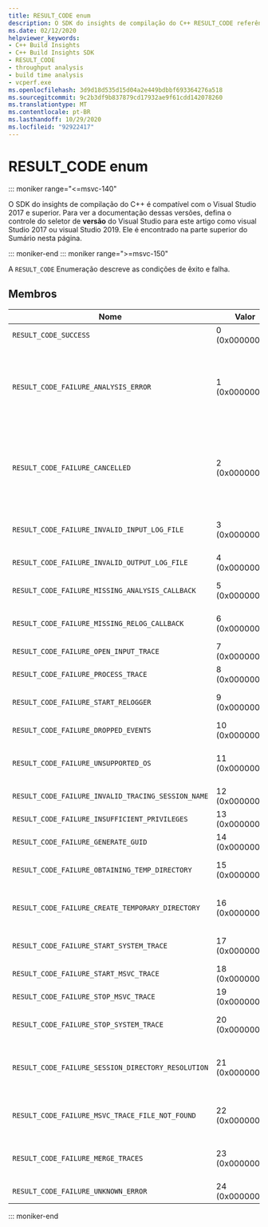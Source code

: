 ```yaml
---
title: RESULT_CODE enum
description: O SDK do insights de compilação do C++ RESULT_CODE referência de enumeração.
ms.date: 02/12/2020
helpviewer_keywords:
- C++ Build Insights
- C++ Build Insights SDK
- RESULT_CODE
- throughput analysis
- build time analysis
- vcperf.exe
ms.openlocfilehash: 3d9d18d535d15d04a2e449bdbbf693364276a518
ms.sourcegitcommit: 9c2b3df9b837879cd17932ae9f61cdd142078260
ms.translationtype: MT
ms.contentlocale: pt-BR
ms.lasthandoff: 10/29/2020
ms.locfileid: "92922417"
---
```

# <a name="result_code-enum"></a>RESULT_CODE enum

::: moniker range="<=msvc-140"

O SDK do insights de compilação do C++ é compatível com o Visual Studio 2017 e superior. Para ver a documentação dessas versões, defina o controle do seletor de **versão** do Visual Studio para este artigo como visual Studio 2017 ou visual Studio 2019. Ele é encontrado na parte superior do Sumário nesta página.

::: moniker-end
::: moniker range=">=msvc-150"

A `RESULT_CODE` Enumeração descreve as condições de êxito e falha.

## <a name="members"></a>Membros

| Nome | Valor | Descrição |
|--|--|--|
| `RESULT_CODE_SUCCESS` | 0 (0x00000000) | A operação foi bem-sucedida. |
| `RESULT_CODE_FAILURE_ANALYSIS_ERROR` | 1 (0x00000001) | Uma das suas funções de retorno de chamada no [ANALYSIS_DESCRIPTOR](analysis-descriptor-struct.md) ou [RELOG_DESCRIPTOR](relog-descriptor-struct.md) retornou o `CALLBACK_CODE_ANALYSIS_FAILURE` valor. Esse valor é um membro da enumeração [CALLBACK_CODE](callback-code-enum.md) . |
| `RESULT_CODE_FAILURE_CANCELLED` | 2 (0x00000002) | Uma das suas funções de retorno de chamada no [ANALYSIS_DESCRIPTOR](analysis-descriptor-struct.md) ou [RELOG_DESCRIPTOR](relog-descriptor-struct.md) retornou o `CALLBACK_CODE_ANALYSIS_CANCEL` valor. Esse valor é um membro da enumeração [CALLBACK_CODE](callback-code-enum.md) . |
| `RESULT_CODE_FAILURE_INVALID_INPUT_LOG_FILE` | 3 (0x00000003) | O rastreamento do ETW (rastreamento de eventos de entrada para Windows) especificado é inválido. |
| `RESULT_CODE_FAILURE_INVALID_OUTPUT_LOG_FILE` | 4 (0x00000004) | O rastreamento ETW de saída especificado é inválido. |
| `RESULT_CODE_FAILURE_MISSING_ANALYSIS_CALLBACK` | 5 (0x00000005) | A estrutura de [ANALYSIS_CALLBACKS](analysis-callbacks-struct.md) não foi inicializada corretamente. |
| `RESULT_CODE_FAILURE_MISSING_RELOG_CALLBACK` | 6 (0x00000006) | A estrutura de [RELOG_CALLBACKS](relog-callbacks-struct.md) não foi inicializada corretamente. |
| `RESULT_CODE_FAILURE_OPEN_INPUT_TRACE` | 7 (0x00000007) | Falha ao abrir o rastreamento ETW de entrada. |
| `RESULT_CODE_FAILURE_PROCESS_TRACE` | 8 (0x00000008) | Ocorreu um erro ao processar o rastreamento ETW de entrada. |
| `RESULT_CODE_FAILURE_START_RELOGGER` | 9 (0x00000009) | Ocorreu um erro ao tentar iniciar a sessão de reregistro em log. |
| `RESULT_CODE_FAILURE_DROPPED_EVENTS` | 10 (0x0000000A) | O rastreamento ETW de entrada não tem eventos importantes. |
| `RESULT_CODE_FAILURE_UNSUPPORTED_OS` | 11 (0x0000000B) | Você está usando as informações de Build do C++ em uma versão sem suporte do Windows. |
| `RESULT_CODE_FAILURE_INVALID_TRACING_SESSION_NAME` | 12 (0x0000000C) | O nome de sessão fornecido é inválido. |
| `RESULT_CODE_FAILURE_INSUFFICIENT_PRIVILEGES` | 13 (0x0000000D) | Esta operação requer privilégios de administrador. |
| `RESULT_CODE_FAILURE_GENERATE_GUID` | 14 (0x0000000E) | Ocorreu um erro ao gerar um GUID. |
| `RESULT_CODE_FAILURE_OBTAINING_TEMP_DIRECTORY` | 15 (0x0000000F) | Ocorreu um erro ao tentar determinar o caminho do diretório temporário. |
| `RESULT_CODE_FAILURE_CREATE_TEMPORARY_DIRECTORY` | 16 (0x00000010) | Ocorreu um erro ao tentar criar um diretório temporário para a sessão de rastreamento que está sendo iniciada. |
| `RESULT_CODE_FAILURE_START_SYSTEM_TRACE` | 17 (0x00000011) | Ocorreu um erro ao tentar iniciar o rastreamento do sistema. |
| `RESULT_CODE_FAILURE_START_MSVC_TRACE` | 18 (0x00000012) | Ocorreu um erro ao tentar iniciar o rastreamento MSVC. |
| `RESULT_CODE_FAILURE_STOP_MSVC_TRACE` | 19 (0x00000013) | Ocorreu um erro ao tentar parar o rastreamento de MSVC. |
| `RESULT_CODE_FAILURE_STOP_SYSTEM_TRACE` | 20 (0x00000014) | Ocorreu um erro ao tentar iniciar o rastreamento do sistema. |
| `RESULT_CODE_FAILURE_SESSION_DIRECTORY_RESOLUTION` | 21 (0x00000015) | Um rastreamento foi interrompido, mas o diretório temporário da sessão de rastreamento não foi encontrado. |
| `RESULT_CODE_FAILURE_MSVC_TRACE_FILE_NOT_FOUND` | 22 (0x00000016) | O arquivo de rastreamento do rastreamento MSVC que está sendo interrompido não pode ser encontrado. |
| `RESULT_CODE_FAILURE_MERGE_TRACES` | 23 (0x00000017) | Ocorreu um erro ao mesclar rastreamentos usando o controle de rastreamento de kernel. |
| `RESULT_CODE_FAILURE_UNKNOWN_ERROR` | 24 (0x00000018) | Erro desconhecido. |

::: moniker-end
